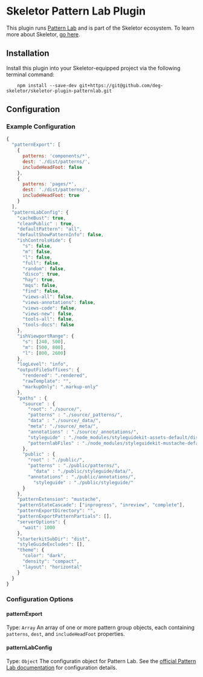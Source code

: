# Skeletor Pattern Lab Plugin
This plugin runs [Pattern Lab](http://patternlab.io) and is part of the Skeletor ecosystem. To learn more about Skeletor, [go here](https://github.com/deg-skeletor/skeletor-core).

## Installation
Install this plugin into your Skeletor-equipped project via the following terminal command: 
```
    npm install --save-dev git+https://git@github.com/deg-skeletor/skeletor-plugin-patternlab.git
```

## Configuration

### Example Configuration
```js
{
  "patternExport": [
    {
      patterns: 'components/*',
      dest: './dist/patterns/',
      includeHeadFoot: false
    },
    {
      patterns: 'pages/*',
      dest: './dist/patterns/',
      includeHeadFoot: true
    }
  ],
  "patternLabConfig": {
    "cacheBust": true,
    "cleanPublic" : true,
    "defaultPattern": "all",
    "defaultShowPatternInfo": false,
    "ishControlsHide": {
      "s": false,
      "m": false,
      "l": false,
      "full": false,
      "random": false,
      "disco": true,
      "hay": true,
      "mqs": false,
      "find": false,
      "views-all": false,
      "views-annotations": false,
      "views-code": false,
      "views-new": false,
      "tools-all": false,
      "tools-docs": false
    },
    "ishViewportRange": {
      "s": [240, 500],
      "m": [500, 800],
      "l": [800, 2600]
    },
    "logLevel": "info",
    "outputFileSuffixes": {
      "rendered": ".rendered",
      "rawTemplate": "",
      "markupOnly": ".markup-only"
    },
    "paths" : {
      "source" : {
        "root": "./source/",
        "patterns" : "./source/_patterns/",
        "data" : "./source/_data/",
        "meta": "./source/_meta/",
        "annotations" : "./source/_annotations/",
        "styleguide" : "./node_modules/styleguidekit-assets-default/dist/",
        "patternlabFiles" : "./node_modules/styleguidekit-mustache-default/views"
      },
      "public" : {
        "root" : "./public/",
        "patterns" : "./public/patterns/",
          "data" : "./public/styleguide/data/",
        "annotations" : "./public/annotations/",
          "styleguide" : "./public/styleguide/"
      }
    },
    "patternExtension": "mustache",
    "patternStateCascade": ["inprogress", "inreview", "complete"],
    "patternExportDirectory": "",
    "patternExportPatternPartials": [],
    "serverOptions": {
      "wait": 1000
    },
    "starterkitSubDir": "dist",
    "styleGuideExcludes": [],
    "theme": {
      "color": "dark",
      "density": "compact",
      "layout": "horizontal"
    }
  }
}
```

### Configuration Options

#### patternExport
Type: `Array`
An array of one or more pattern group objects, each containing `patterns`, `dest`, and `includeHeadFoot` properties. 

#### patternLabConfig
Type: `Object`
The configuratin object for Pattern Lab. See the [official Pattern Lab documentation](http://patternlab.io/docs/advanced-config-options.html) for configuration details.